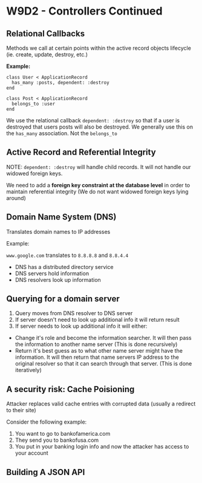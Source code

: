 # W9D2 - Controllers Continued

## Relational Callbacks 

Methods we call at certain points within the active record objects lifecycle (ie. create, update, destroy, etc.)

**Example:**
```
class User < ApplicationRecord
  has_many :posts, dependent: :destroy
end

class Post < ApplicationRecord
  belongs_to :user
end
```
We use the relational callback `dependent: :destroy` so that if a user is destroyed
that users posts will also be destroyed. We generally use this on the `has_many` association. Not the `belongs_to`

## Active Record and Referential Integrity

NOTE: `dependent: :destroy` will handle child records. It will not handle our widowed foreign keys.

We need to add a **foreign key constraint at the database level** in order to maintain referential integrity (We do not want widowed foreign keys lying around)

## Domain Name System (DNS)

Translates domain names to IP addresses 

Example:

`www.google.com` translates to `8.8.8.8` and `8.8.4.4`

* DNS has a distributed directory service 
* DNS servers hold information
* DNS resolvers look up information

## Querying for a domain server

1. Query moves from DNS resolver to DNS server
2. If server doesn't need to look up additional info it will return result
3. If server needs to look up additional info it will either:
  * Change it's role and become the information searcher. It will then pass the information to another name server (This is done recursively)
  * Return it's best guess as to what other name server might have the information. It will then return that name servers IP address to the original resolver so that it can search through that server. (This is done iteratively)

## A security risk: Cache Poisioning

Attacker replaces valid cache entries with corrupted data (usually a redirect to their site)

Consider the following example: 

1. You want to go to bankofamerica.com
2. They send you to bankofusa.com 
3. You put in your banking login info and now the attacker has access to your account

## Building A JSON API




